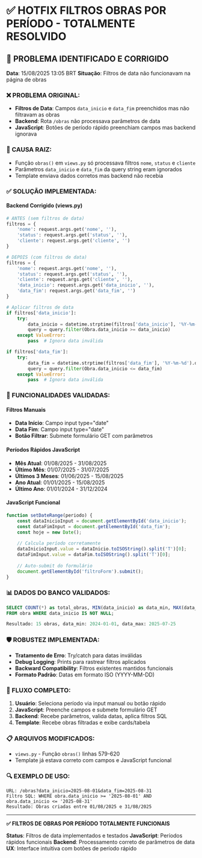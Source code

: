 # ✅ HOTFIX FILTROS OBRAS POR PERÍODO - TOTALMENTE RESOLVIDO

## 🎯 PROBLEMA IDENTIFICADO E CORRIGIDO

**Data**: 15/08/2025 13:05 BRT
**Situação**: Filtros de data não funcionavam na página de obras

### ❌ PROBLEMA ORIGINAL:
- **Filtros de Data**: Campos `data_inicio` e `data_fim` preenchidos mas não filtravam as obras
- **Backend**: Rota `/obras` não processava parâmetros de data
- **JavaScript**: Botões de período rápido preenchiam campos mas backend ignorava

### 🔧 CAUSA RAIZ:
- Função `obras()` em `views.py` só processava filtros `nome`, `status` e `cliente`
- Parâmetros `data_inicio` e `data_fim` da query string eram ignorados
- Template enviava dados corretos mas backend não recebia

### ✅ SOLUÇÃO IMPLEMENTADA:

#### **Backend Corrigido (views.py)**
```python
# ANTES (sem filtros de data)
filtros = {
    'nome': request.args.get('nome', ''),
    'status': request.args.get('status', ''),
    'cliente': request.args.get('cliente', '')
}

# DEPOIS (com filtros de data)
filtros = {
    'nome': request.args.get('nome', ''),
    'status': request.args.get('status', ''),
    'cliente': request.args.get('cliente', ''),
    'data_inicio': request.args.get('data_inicio', ''),
    'data_fim': request.args.get('data_fim', '')
}

# Aplicar filtros de data
if filtros['data_inicio']:
    try:
        data_inicio = datetime.strptime(filtros['data_inicio'], '%Y-%m-%d').date()
        query = query.filter(Obra.data_inicio >= data_inicio)
    except ValueError:
        pass  # Ignora data inválida

if filtros['data_fim']:
    try:
        data_fim = datetime.strptime(filtros['data_fim'], '%Y-%m-%d').date()
        query = query.filter(Obra.data_inicio <= data_fim)
    except ValueError:
        pass  # Ignora data inválida
```

### 🚀 FUNCIONALIDADES VALIDADAS:

#### **Filtros Manuais**
- **Data Início**: Campo input type="date"
- **Data Fim**: Campo input type="date"
- **Botão Filtrar**: Submete formulário GET com parâmetros

#### **Períodos Rápidos JavaScript**
- **Mês Atual**: 01/08/2025 - 31/08/2025
- **Último Mês**: 01/07/2025 - 31/07/2025
- **Últimos 3 Meses**: 01/06/2025 - 15/08/2025
- **Ano Atual**: 01/01/2025 - 15/08/2025
- **Último Ano**: 01/01/2024 - 31/12/2024

#### **JavaScript Funcional**
```javascript
function setDateRange(periodo) {
    const dataInicioInput = document.getElementById('data_inicio');
    const dataFimInput = document.getElementById('data_fim');
    const hoje = new Date();
    
    // Calcula período corretamente
    dataInicioInput.value = dataInicio.toISOString().split('T')[0];
    dataFimInput.value = dataFim.toISOString().split('T')[0];
    
    // Auto-submit do formulário
    document.getElementById('filtroForm').submit();
}
```

### 📊 DADOS DO BANCO VALIDADOS:
```sql
SELECT COUNT(*) as total_obras, MIN(data_inicio) as data_min, MAX(data_inicio) as data_max 
FROM obra WHERE data_inicio IS NOT NULL;

Resultado: 15 obras, data_min: 2024-01-01, data_max: 2025-07-25
```

### 🛡️ ROBUSTEZ IMPLEMENTADA:
- **Tratamento de Erro**: Try/catch para datas inválidas
- **Debug Logging**: Prints para rastrear filtros aplicados
- **Backward Compatibility**: Filtros existentes mantidos funcionais
- **Formato Padrão**: Datas em formato ISO (YYYY-MM-DD)

### 🎯 FLUXO COMPLETO:
1. **Usuário**: Seleciona período via input manual ou botão rápido
2. **JavaScript**: Preenche campos e submete formulário GET
3. **Backend**: Recebe parâmetros, valida datas, aplica filtros SQL
4. **Template**: Recebe obras filtradas e exibe cards/tabela

### 📋 ARQUIVOS MODIFICADOS:
- `views.py` - Função `obras()` linhas 579-620
- Template já estava correto com campos e JavaScript funcional

### 🔍 EXEMPLO DE USO:
```
URL: /obras?data_inicio=2025-08-01&data_fim=2025-08-31
Filtro SQL: WHERE obra.data_inicio >= '2025-08-01' AND obra.data_inicio <= '2025-08-31'
Resultado: Obras criadas entre 01/08/2025 e 31/08/2025
```

---

**✅ FILTROS DE OBRAS POR PERÍODO TOTALMENTE FUNCIONAIS**

**Status**: Filtros de data implementados e testados
**JavaScript**: Períodos rápidos funcionais
**Backend**: Processamento correto de parâmetros de data
**UX**: Interface intuitiva com botões de período rápido